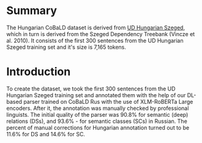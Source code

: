 # Summary

The Hungarian CoBaLD dataset is derived from [UD Hungarian Szeged](https://github.com/UniversalDependencies/UD_Hungarian-Szeged), which in turn is derived from the Szeged Dependency Treebank (Vincze et al. 2010). It consists of the first 300 sentences from the UD Hungarian Szeged training set and it's size is 7,165 tokens.

# Introduction 

To create the dataset, we took the first 300 sentences from the UD Hungarian Szeged training set and annotated them with the help of our DL-based parser trained on CoBaLD Rus with the use of XLM-RoBERTa Large encoders. After it, the annotation was manually checked by professional linguists. The initial quality of the parser was 90.8% for semantic (deep) relations (DSs), and 93.6% - for semantic classes (SCs) in Russian. The percent of manual corrections for Hungarian annotation turned out to be 11.6% for DS and 14.6% for SC. 
